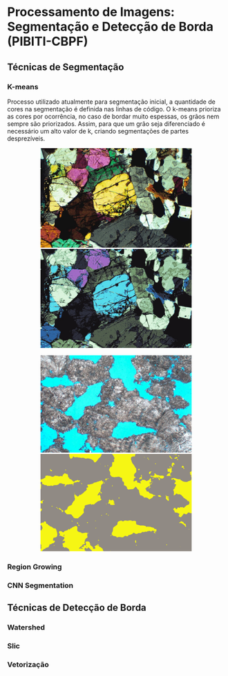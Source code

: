 # Processamento de Imagens: Segmentação e Detecção de Borda (PIBITI-CBPF)

## Técnicas de Segmentação
### K-means
Processo utilizado atualmente para segmentação inicial, a quantidade de cores na segmentação é definida nas linhas de código.
O k-means prioriza as cores por ocorrência, no caso de bordar muito espessas, os grãos nem sempre são priorizados. Assim, para que um grão seja diferenciado é necessário um alto valor de k, criando segmentações de partes desprezíveis.

<p align="center">
  <img src="https://github.com/mayribeiro15/Pibiti-CBPF/blob/main/K-means/graocolor.jpg?raw=true" width="350" title="hover text">
  <img src="https://github.com/mayribeiro15/Pibiti-CBPF/blob/main/K-means/graocolor_kmeans.jpg?raw=true" width="350" alt="accessibility text">
</p>
<p align="center">
  <img src="https://github.com/mayribeiro15/Pibiti-CBPF/blob/main/K-means/estromatolito.tiff?raw=true" width="350" title="hover text">
  <img src="https://github.com/mayribeiro15/Pibiti-CBPF/blob/main/K-means/estromatolito_kmeans.tiff?raw=true" width="350" alt="accessibility text">
</p>



### Region Growing
### CNN Segmentation
## Técnicas de Detecção de Borda
### Watershed
### Slic
### Vetorização

